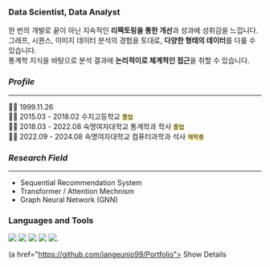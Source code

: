 ### Data Scientist, Data Analyst

한 번의 개발로 끝이 아닌 지속적인 **리팩토링을 통한 개선**과 성과에 성취감을 느낍니다.  
그래프, 시퀀스, 이미지 데이터 분석의 경험을 토대로, **다양한 형태의 데이터**를 다룰 수 있습니다.  
통계학 지식을 바탕으로 분석 결과에 **논리적이로 체계적인 접근**을 취할 수 있습니다.  

### *Profile*
***
🐻‍❄️ 1999.11.26  
🐻‍❄️ 2015.03 - 2018.02 수지고등학교 <code style="background-color : #fff5b1">졸업</code>  
🐻‍❄️ 2018.03 - 2022.08 숙명여자대학교 통계학과 학사 <code style="background-color : #fff5b1">졸업</code>  
🐻‍❄️ 2022.09 - 2024.08 숙명여자대학교 컴퓨터과학과 석사 <code style="background-color : #fff5b1">재학중</code> 


### *Research Field*
***
- Sequential Recommendation System
- Transformer / Attention Mechnism
- Graph Neural Network (GNN)


### Languages and Tools
<div >
  <img src="https://img.shields.io/badge/Python-3776AB?style=flat&logo=Python&logoColor=white"/>
  <img src="https://img.shields.io/badge/Pytorch-EE4C2C?style=flat&logo=Python&logoColor=white"/>
  <img src="https://img.shields.io/badge/C-A8B9CC?style=flat&logo=Python&logoColor=white"/>
  <img src="https://img.shields.io/badge/R-276DC3?style=flat&logo=Python&logoColor=white"/>
  <img src="https://img.shields.io/badge/Apache Hadoop-66CCFF?style=flat&logo=Python&logoColor=white"/>.
</div>

(a href="https://github.com/jangeunjo99/Portfolio"> Show Details </a>
